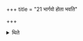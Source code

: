 +++
title = "21 भार्गवो होता भवति"

+++

<details><summary>थिते</summary>

भार्गवो होता भवति २१
</details>

